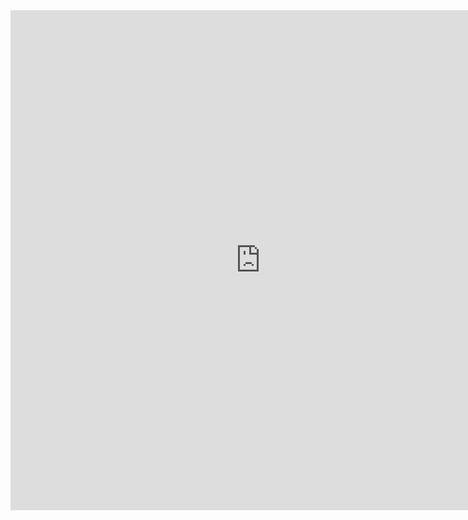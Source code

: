<iframe src="https://nbviewer.org/github/apache/sedona/blob/master/binder/ApacheSedonaSQL_SpatialJoin_AirportsPerCountry.ipynb" width="800" height="800" frameBorder="0"></iframe>